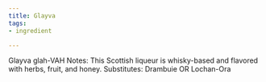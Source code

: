 ```yaml
---
title: Glayva
tags:
- ingredient

---
```

Glayva glah-VAH Notes: This Scottish liqueur is whisky-based and flavored with herbs, fruit, and honey. Substitutes: Drambuie OR Lochan-Ora

